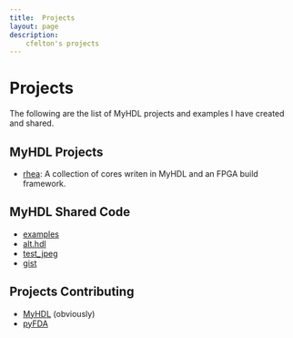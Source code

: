 ```yaml
---
title:  Projects
layout: page
description:
    cfelton's projects
---
```


Projects
========
The following are the list of MyHDL projects and examples
I have created and shared.  


MyHDL Projects 
--------------

   * [rhea](https://github.com/cfelton/rhea): A collection
     of cores writen in MyHDL and an FPGA build framework.
     
<!--
   * [krypton](https://github.com/cfelton/krypton): A framework used
     to created DSP systems.
   * [hyperion](https://github.com/cfelton/hyperion): A platform for
     FPGA video processing experimentation.
-->     
     

MyHDL Shared Code
-----------------
   * [examples](https://bitbucket.com/cfelton/examples)
   * [alt.hdl](https://github.com/cfelton/althdl)
   * [test_jpeg](https://github.com/cfelton/test_jpeg)
   * [gist](https://gist.github.com/cfelton)


Projects Contributing
---------------------
   * [MyHDL](http://www.myhdl.org) (obviously)
   * [pyFDA](https://github.com/chipmuenk/pyFDA)

